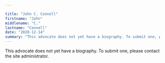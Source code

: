 ```yaml
---

title: "John C. Connell"
firstname: "John"
middlename: "C."
lastname: "Connell"
date: "2020-12-14"
summary: "This advocate does not yet have a biography. To submit one, please contact the site administrator."
---
```

This advocate does not yet have a biography. To submit one, please contact the site administrator.

